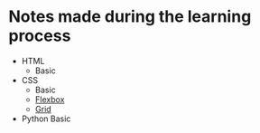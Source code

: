 # Notes made during the learning process
 - HTML
    - Basic
 - CSS
    - Basic
    - [Flexbox](https://github.com/akari-ivanoff/notes/blob/master/css_flexbox.md)
    - [Grid](https://github.com/akari-ivanoff/notes/blob/master/css_grid.md)
 - Python Basic
 